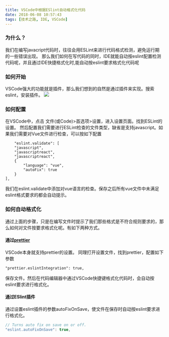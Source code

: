 ```yaml
---
title: VSCode中根据ESlint自动格式化代码
date: 2018-06-08 10:57:43
tags: [技术之路, IDE, VSCode]
---
```

### 为什么？
我们在编写javacript代码时，往往会用ESLint来进行代码格式检测，避免运行期的一些错误出现。
那么我们如何在写代码的同时，IDE就能自动按eslint配置检测代码呢，并且通过IDE快捷格式化时,能自动按eslint要求格式化代码呢
### 如何开始
VSCode强大的功能就是插件，那么我们想到的自然是通过插件来实现。搜索eslint，安装插件。
![](/uploads/vsc-eslint-01.png)

### 如何配置
在VSCode中，点击 文件(或Code)>首选项>设置，进入设置页面。找到ESLint的设置。
然后配置我们需要进行ESLint检查的文件类型，缺省是支持javascript。如果我们需要对Vue文件进行检查，可以按如下配置
```
    "eslint.validate": [
    "javascript",
    "javascriptreact",
    "javascriptreact",
    {
        "language": "vue",
        "autoFix": true
    }
],
```
我们在eslint.validate中添加对vue语言的检查。保存之后所有vue文件中未满足eslint格式要求的都会自动提示。
### 如何自动格式化
通过上面的步骤，只是在编写文件时提示了我们那些格式是不符合规则要求的，那么如何对文件按要求格式化呢。有如下两种方式。
#### 通过[prettier][1]
VSCode本身就支持prettier的设置。 同理打开设置文件，找到prettier，配置如下参数
```
"prettier.eslintIntegration": true,
```
保存文件。然后在代码编辑器中通过VSCode快捷键格式化代码时，会自动按eslint要求进行格式化。
#### 通过ESlint插件
通过设置eslint插件的参数autoFixOnSave，使文件在保存时自动按eslint要求进行格式化。
```javascript
// Turns auto fix on save on or off.
"eslint.autoFixOnSave": true,
```

[1]:https://prettier.io/docs/en/index.html

